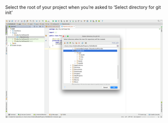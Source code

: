 Select the root of your project when you’re asked to ‘Select directory for git init’

![](.guides/img/6root.png)